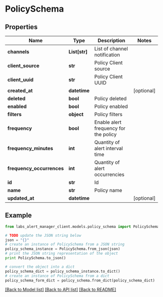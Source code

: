 # PolicySchema


## Properties
Name | Type | Description | Notes
------------ | ------------- | ------------- | -------------
**channels** | **List[str]** | List of channel notification | 
**client_source** | **str** | Policy Client source | 
**client_uuid** | **str** | Policy Client UUID | 
**created_at** | **datetime** |  | [optional] 
**deleted** | **bool** | Policy deleted | 
**enabled** | **bool** | Policy enabled | 
**filters** | **object** | Policy filters | 
**frequency** | **bool** | Enable alert frequency for the policy | 
**frequency_minutes** | **int** | Quantity of alert interval time | 
**frequency_occurrences** | **int** | Quantity of alert occurrencies | 
**id** | **str** | Id | 
**name** | **str** | Policy name | 
**updated_at** | **datetime** |  | [optional] 

## Example

```python
from labs_alert_manager_client.models.policy_schema import PolicySchema

# TODO update the JSON string below
json = "{}"
# create an instance of PolicySchema from a JSON string
policy_schema_instance = PolicySchema.from_json(json)
# print the JSON string representation of the object
print PolicySchema.to_json()

# convert the object into a dict
policy_schema_dict = policy_schema_instance.to_dict()
# create an instance of PolicySchema from a dict
policy_schema_form_dict = policy_schema.from_dict(policy_schema_dict)
```
[[Back to Model list]](../README.md#documentation-for-models) [[Back to API list]](../README.md#documentation-for-api-endpoints) [[Back to README]](../README.md)


